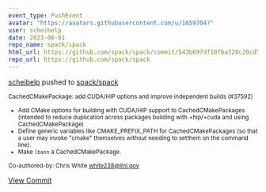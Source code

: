 ```yaml
---
event_type: PushEvent
avatar: "https://avatars.githubusercontent.com/u/1659704?"
user: scheibelp
date: 2023-06-01
repo_name: spack/spack
html_url: https://github.com/spack/spack/commit/543b697df10fba328c20cd570ed9d12f00e79ee6
repo_url: https://github.com/spack/spack
---
```


<a href='https://github.com/scheibelp' target='_blank'>scheibelp</a> pushed to <a href='https://github.com/spack/spack' target='_blank'>spack/spack</a>

<small>CachedCMakePackage: add CUDA/HIP options and improve independent builds (#37592)

* Add CMake options for building with CUDA/HIP support to
  CachedCMakePackages (intended to reduce duplication across packages
  building with +hip/+cuda and using CachedCMakePackage)
* Define generic variables like CMAKE_PREFIX_PATH for
  CachedCMakePackages (so that a user may invoke "cmake" themselves
  without needing to setthem on the command line).
* Make `lbann` a CachedCMakePackage.

Co-authored-by: Chris White <white238@llnl.gov></small>

<a href='https://github.com/spack/spack/commit/543b697df10fba328c20cd570ed9d12f00e79ee6' target='_blank'>View Commit</a>